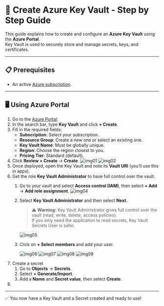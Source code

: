 # 🔐 Create Azure Key Vault - Step by Step Guide

This guide explains how to create and configure an **Azure Key Vault** using the **Azure Portal**.  
Key Vault is used to securely store and manage secrets, keys, and certificates.

---

## 📋 Prerequisites
- An active [Azure subscription](https://azure.microsoft.com/free/).

---

## 🖥️ Using Azure Portal
1. Go to the [Azure Portal](https://portal.azure.com/).
2. In the search bar, type **Key Vault** and click **+ Create**.
3. Fill in the required fields:
   - **Subscription**: Select your subscription.
   - **Resource Group**: Create a new one or select an existing one.
   - **Key Vault Name**: Must be globally unique.
   - **Region**: Choose the region closest to you.
   - **Pricing Tier**: Standard (default).
4. Click **Review + Create** → **Create**.
   ![img01](./img/Create_Key_Vault_img01.png)
   ![img02](./img/Create_Key_Vault_img02.png)
6. Once deployed, open the Key Vault and note its **Vault URI** (you’ll use this in apps).
7. Get the role **Key Vault Administrator** to have full control over the vault.
   1. Go to your vault and select **Access control (IAM)**, then select **+ Add** -> **Add role assignment**.
      ![img04](./img/Create_Key_Vault_img04.png)
   2. Select **Key Vault Administrator** and then select **Next**.
      > ⚠️ **Warning:** Key Vault Administrator gives full control over the vault (read, write, delete, access policies).  
      > If you only need the application to read secrets, Key Vault Secrets User is safer.
      
      ![img05](./img/Create_Key_Vault_img05.png)
   4. Click on **+ Select members** and add your user.
      
      ![img06](./img/Create_Key_Vault_img06.png)
      ![img07](./img/Create_Key_Vault_img07.png)
      ![img08](./img/Create_Key_Vault_img08.png)
      ![img09](./img/Create_Key_Vault_img09.png)
9. Create a secret
   1. Go to **Objects** -> **Secrets**.
   2. Select **+ Generate/Import**.
   3. Add a **Name** and **Secret value**, then select **Create**.
10. 

---

✅ You now have a Key Vault and a Secret created and ready to use!
